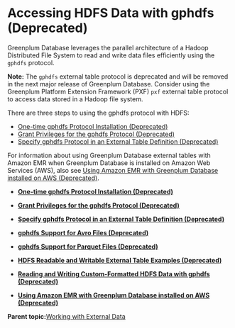 # Accessing HDFS Data with gphdfs \(Deprecated\) 

Greenplum Database leverages the parallel architecture of a Hadoop Distributed File System to read and write data files efficiently using the `gphdfs` protocol.

**Note:** The `gphdfs` external table protocol is deprecated and will be removed in the next major release of Greenplum Database. Consider using the Greenplum Platform Extension Framework \(PXF\) `pxf` external table protocol to access data stored in a Hadoop file system.

There are three steps to using the gphdfs protocol with HDFS:

-   [One-time gphdfs Protocol Installation \(Deprecated\)](g-one-time-hdfs-protocol-installation.html)
-   [Grant Privileges for the gphdfs Protocol \(Deprecated\)](g-grant-privileges-for-the-hdfs-protocol.html)
-   [Specify gphdfs Protocol in an External Table Definition \(Deprecated\)](g-specify-hdfs-data-in-an-external-table-definition.html)

For information about using Greenplum Database external tables with Amazon EMR when Greenplum Database is installed on Amazon Web Services \(AWS\), also see [Using Amazon EMR with Greenplum Database installed on AWS \(Deprecated\)](g-hdfs-emr-config.html).

-   **[One-time gphdfs Protocol Installation \(Deprecated\)](../external/g-one-time-hdfs-protocol-installation.html)**  

-   **[Grant Privileges for the gphdfs Protocol \(Deprecated\)](../external/g-grant-privileges-for-the-hdfs-protocol.html)**  

-   **[Specify gphdfs Protocol in an External Table Definition \(Deprecated\)](../external/g-specify-hdfs-data-in-an-external-table-definition.html)**  

-   **[gphdfs Support for Avro Files \(Deprecated\)](../external/g-hdfs-avro-format.html)**  

-   **[gphdfs Support for Parquet Files \(Deprecated\)](../external/g-hdfs-parquet-format.html)**  

-   **[HDFS Readable and Writable External Table Examples \(Deprecated\)](../external/g-hdfs-readable-and-writable-external-table-examples.html)**  

-   **[Reading and Writing Custom-Formatted HDFS Data with gphdfs \(Deprecated\)](../external/g-reading-and-writing-custom-formatted-hdfs-data.html)**  

-   **[Using Amazon EMR with Greenplum Database installed on AWS \(Deprecated\)](../external/g-hdfs-emr-config.html)**  


**Parent topic:**[Working with External Data](../external/g-working-with-file-based-ext-tables.html)

